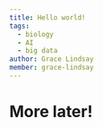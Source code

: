 ```yaml
---
title: Hello world!
tags:
  - biology
  - AI
  - big data
author: Grace Lindsay
member: grace-lindsay
---
```


# More later!
